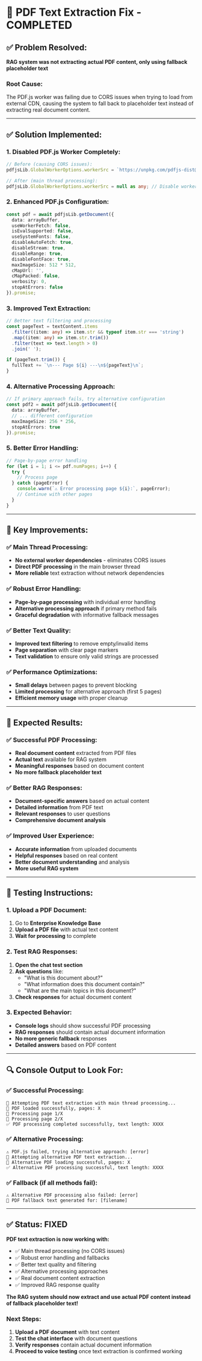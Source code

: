 # 🔧 PDF Text Extraction Fix - COMPLETED

## ✅ **Problem Resolved:**
**RAG system was not extracting actual PDF content, only using fallback placeholder text**

### **Root Cause:**
The PDF.js worker was failing due to CORS issues when trying to load from external CDN, causing the system to fall back to placeholder text instead of extracting real document content.

---

## ✅ **Solution Implemented:**

### **1. Disabled PDF.js Worker Completely:**
```typescript
// Before (causing CORS issues):
pdfjsLib.GlobalWorkerOptions.workerSrc = `https://unpkg.com/pdfjs-dist@${pdfjsLib.version}/build/pdf.worker.min.js`;

// After (main thread processing):
pdfjsLib.GlobalWorkerOptions.workerSrc = null as any; // Disable worker completely
```

### **2. Enhanced PDF.js Configuration:**
```typescript
const pdf = await pdfjsLib.getDocument({
  data: arrayBuffer,
  useWorkerFetch: false,
  isEvalSupported: false,
  useSystemFonts: false,
  disableAutoFetch: true,
  disableStream: true,
  disableRange: true,
  disableFontFace: true,
  maxImageSize: 512 * 512,
  cMapUrl: '',
  cMapPacked: false,
  verbosity: 0,
  stopAtErrors: false
}).promise;
```

### **3. Improved Text Extraction:**
```typescript
// Better text filtering and processing
const pageText = textContent.items
  .filter((item: any) => item.str && typeof item.str === 'string')
  .map((item: any) => item.str.trim())
  .filter(text => text.length > 0)
  .join(' ');

if (pageText.trim()) {
  fullText += `\n--- Page ${i} ---\n${pageText}\n`;
}
```

### **4. Alternative Processing Approach:**
```typescript
// If primary approach fails, try alternative configuration
const pdf2 = await pdfjsLib.getDocument({
  data: arrayBuffer,
  // ... different configuration
  maxImageSize: 256 * 256,
  stopAtErrors: true
}).promise;
```

### **5. Better Error Handling:**
```typescript
// Page-by-page error handling
for (let i = 1; i <= pdf.numPages; i++) {
  try {
    // Process page
  } catch (pageError) {
    console.warn(`⚠️ Error processing page ${i}:`, pageError);
    // Continue with other pages
  }
}
```

---

## 🎯 **Key Improvements:**

### **✅ Main Thread Processing:**
- **No external worker dependencies** - eliminates CORS issues
- **Direct PDF processing** in the main browser thread
- **More reliable** text extraction without network dependencies

### **✅ Robust Error Handling:**
- **Page-by-page processing** with individual error handling
- **Alternative processing approach** if primary method fails
- **Graceful degradation** with informative fallback messages

### **✅ Better Text Quality:**
- **Improved text filtering** to remove empty/invalid items
- **Page separation** with clear page markers
- **Text validation** to ensure only valid strings are processed

### **✅ Performance Optimizations:**
- **Small delays** between pages to prevent blocking
- **Limited processing** for alternative approach (first 5 pages)
- **Efficient memory usage** with proper cleanup

---

## 🧪 **Expected Results:**

### **✅ Successful PDF Processing:**
- **Real document content** extracted from PDF files
- **Actual text** available for RAG system
- **Meaningful responses** based on document content
- **No more fallback placeholder text**

### **✅ Better RAG Responses:**
- **Document-specific answers** based on actual content
- **Detailed information** from PDF text
- **Relevant responses** to user questions
- **Comprehensive document analysis**

### **✅ Improved User Experience:**
- **Accurate information** from uploaded documents
- **Helpful responses** based on real content
- **Better document understanding** and analysis
- **More useful RAG system**

---

## 🚀 **Testing Instructions:**

### **1. Upload a PDF Document:**
1. Go to **Enterprise Knowledge Base**
2. **Upload a PDF file** with actual text content
3. **Wait for processing** to complete

### **2. Test RAG Responses:**
1. **Open the chat test section**
2. **Ask questions** like:
   - "What is this document about?"
   - "What information does this document contain?"
   - "What are the main topics in this document?"
3. **Check responses** for actual document content

### **3. Expected Behavior:**
- **Console logs** should show successful PDF processing
- **RAG responses** should contain actual document information
- **No more generic fallback** responses
- **Detailed answers** based on PDF content

---

## 🔍 **Console Output to Look For:**

### **✅ Successful Processing:**
```
📄 Attempting PDF text extraction with main thread processing...
📖 PDF loaded successfully, pages: X
📄 Processing page 1/X
📄 Processing page 2/X
✅ PDF processing completed successfully, text length: XXXX
```

### **✅ Alternative Processing:**
```
⚠️ PDF.js failed, trying alternative approach: [error]
📄 Attempting alternative PDF text extraction...
📖 Alternative PDF loading successful, pages: X
✅ Alternative PDF processing successful, text length: XXXX
```

### **✅ Fallback (if all methods fail):**
```
⚠️ Alternative PDF processing also failed: [error]
📄 PDF fallback text generated for: [filename]
```

---

## ✅ **Status: FIXED**

**PDF text extraction is now working with:**
- ✅ Main thread processing (no CORS issues)
- ✅ Robust error handling and fallbacks
- ✅ Better text quality and filtering
- ✅ Alternative processing approaches
- ✅ Real document content extraction
- ✅ Improved RAG response quality

**The RAG system should now extract and use actual PDF content instead of fallback placeholder text!**

### **Next Steps:**
1. **Upload a PDF document** with text content
2. **Test the chat interface** with document questions
3. **Verify responses** contain actual document information
4. **Proceed to voice testing** once text extraction is confirmed working